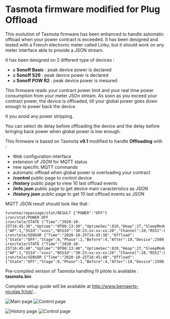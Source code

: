 Tasmota firmware modified for Plug Offload
=============

This evolution of Tasmota firmware has been enhanced to handle automatic offload when your power contract is exceeded. It has been designed and tested with a French electronic meter called Linky, but it should work on any meter interface able to provide a JSON stream.

It has been designed on 2 different type of devices :
  * a **Sonoff Basic** : peak device power is declared
  * a **Sonoff S26** : peak device power is declared
  * a **Sonoff POW R2** : peak device power is mesured 

This firmware reads your contract power limit and your real time power consumption from your meter JSOn stream. As soon as you exceed your contract power, the device is offloaded, till your global power goes down enough to power back the device.

It you avoid any power stripping.


You can select de delay before offloading the device and the delay before bringing back power when global power is low enough.

This firmware is based on Tasmota **v9.1** modified to handle **Offloading** with :
  * Web configuration interface
  * extension of JSON for MQTT status
  * new specific MQTT commands
  * automatic offload when global power is overloading your contract
  * **/control** public page to control device
  * **/history** public page to view 10 last offload events
  * **/info.json** public page to get device main caracteristics as JSON
  * **/history.json** public page to get 10 last offload events as JSON

MQTT JSON result should look like that :

    turenne/repassage/stat/RESULT {"POWER":"OFF"}
    iron/stat/POWER OFF
    iron/tele/STATE {"Time":"2020-10-25T16:45:38","Uptime":"0T00:13:30","UptimeSec":810,"Heap":27,"SleepMode":"Dynamic","Sleep":50,"LoadAvg":19,"MqttCount":1,"POWER":"OFF","Wifi":{"AP":1,"SSId":"xxxx","BSSId":"30:23:xx:xx:xx:20","Channel":10,"RSSI":86,"Signal":-57,"LinkCount":1,"Downtime":"0T00:00:05"}}
    iron/tele/SENSOR {"Time":"2020-10-25T16:45:38","Offload":{"State":"OFF","Stage":0,"Phase":1,"Before":4,"After":10,"Device":2500,"Max":6600,"Contract":6000,"Adjust":10,"Topic":"compteur/tele/SENSOR","KeyInst":"SINSTS1","KeyMax":"SSOUSC"},"IP":"192.168.1.77","MAC":"A4:CF:xx:xx:xx:2E"}
    iron/tele/STATE {"Time":"2020-10-25T16:45:48","Uptime":"0T00:13:40","UptimeSec":820,"Heap":27,"SleepMode":"Dynamic","Sleep":50,"LoadAvg":19,"MqttCount":1,"POWER":"OFF","Wifi":{"AP":1,"SSId":"xxxx","BSSId":"30:23:xx:xx:xx:20","Channel":10,"RSSI":84,"Signal":-58,"LinkCount":1,"Downtime":"0T00:00:05"}}
    iron/tele/SENSOR {"Time":"2020-10-25T16:45:48","Offload":{"State":"OFF","Stage":0,"Phase":1,"Before":4,"After":10,"Device":2500,"Max":6600,"Contract":6000,"Adjust":10,"Topic":"compteur/tele/SENSOR","KeyInst":"SINSTS1","KeyMax":"SSOUSC"},"IP":"192.168.1.77","MAC":"A4:CF:xx:xx:xx:2E"}

Pre-compiled version of Tasmota handling fil pilote is available : **tasmota.bin**

Complete setup guide will be available at http://www.bernaerts-nicolas.fr/iot/...

![Main page](https://raw.githubusercontent.com/NicolasBernaerts/tasmota/master/offload/screen/tasmota-offload-main.png)  ![Control page](https://raw.githubusercontent.com/NicolasBernaerts/tasmota/master/offload/screen/tasmota-offload-config.png)

![History page](https://raw.githubusercontent.com/NicolasBernaerts/tasmota/master/offload/screen/tasmota-offload-history.png)  ![Control page](https://raw.githubusercontent.com/NicolasBernaerts/tasmota/master/offload/screen/tasmota-offload-control.png) 
